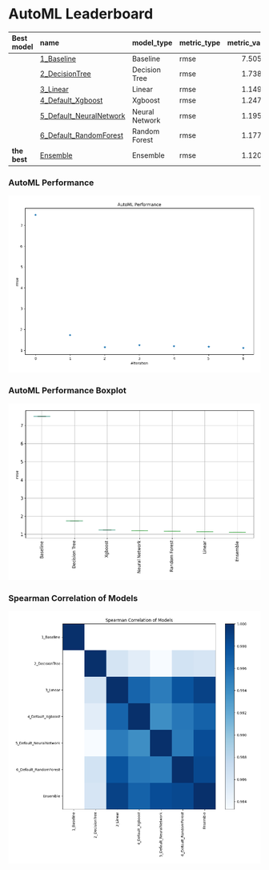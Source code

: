 # AutoML Leaderboard

| Best model   | name                                                         | model_type     | metric_type   |   metric_value |   train_time |
|:-------------|:-------------------------------------------------------------|:---------------|:--------------|---------------:|-------------:|
|              | [1_Baseline](1_Baseline/README.md)                           | Baseline       | rmse          |        7.50543 |         2.41 |
|              | [2_DecisionTree](2_DecisionTree/README.md)                   | Decision Tree  | rmse          |        1.73819 |         0.56 |
|              | [3_Linear](3_Linear/README.md)                               | Linear         | rmse          |        1.14911 |         0.72 |
|              | [4_Default_Xgboost](4_Default_Xgboost/README.md)             | Xgboost        | rmse          |        1.24746 |         0.98 |
|              | [5_Default_NeuralNetwork](5_Default_NeuralNetwork/README.md) | Neural Network | rmse          |        1.19521 |         0.77 |
|              | [6_Default_RandomForest](6_Default_RandomForest/README.md)   | Random Forest  | rmse          |        1.17721 |         1.04 |
| **the best** | [Ensemble](Ensemble/README.md)                               | Ensemble       | rmse          |        1.12039 |         0.2  |

### AutoML Performance
![AutoML Performance](ldb_performance.png)

### AutoML Performance Boxplot
![AutoML Performance Boxplot](ldb_performance_boxplot.png)

### Spearman Correlation of Models
![models spearman correlation](correlation_heatmap.png)

